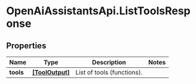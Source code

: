 # OpenAiAssistantsApi.ListToolsResponse

## Properties

Name | Type | Description | Notes
------------ | ------------- | ------------- | -------------
**tools** | [**[ToolOutput]**](ToolOutput.md) | List of tools (functions). | 



